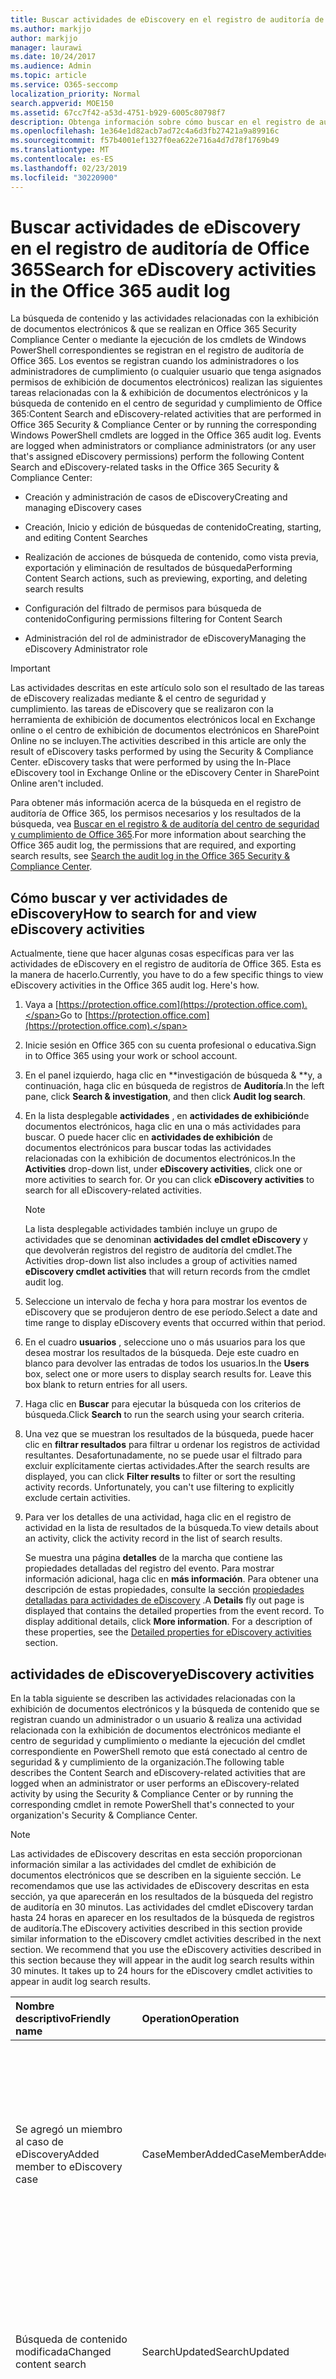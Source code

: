 ```yaml
---
title: Buscar actividades de eDiscovery en el registro de auditoría de Office 365
ms.author: markjjo
author: markjjo
manager: laurawi
ms.date: 10/24/2017
ms.audience: Admin
ms.topic: article
ms.service: O365-seccomp
localization_priority: Normal
search.appverid: MOE150
ms.assetid: 67cc7f42-a53d-4751-b929-6005c80798f7
description: Obtenga información sobre cómo buscar en el registro de auditoría de Office 365 eventos que se registran cuando los administradores de cumplimiento realizan tareas de caso de &amp; exhibición de documentos electrónicos y búsqueda de contenido en el centro de seguridad y cumplimiento.
ms.openlocfilehash: 1e364e1d82acb7ad72c4a6d3fb27421a9a89916c
ms.sourcegitcommit: f57b4001ef1327f0ea622e716a4d7d78f1769b49
ms.translationtype: MT
ms.contentlocale: es-ES
ms.lasthandoff: 02/23/2019
ms.locfileid: "30220900"
---
```

# <a name="search-for-ediscovery-activities-in-the-office-365-audit-log"></a><span data-ttu-id="afa33-103">Buscar actividades de eDiscovery en el registro de auditoría de Office 365</span><span class="sxs-lookup"><span data-stu-id="afa33-103">Search for eDiscovery activities in the Office 365 audit log</span></span>

<span data-ttu-id="afa33-p101">La búsqueda de contenido y las actividades relacionadas con la exhibición de documentos electrónicos &amp; que se realizan en Office 365 Security Compliance Center o mediante la ejecución de los cmdlets de Windows PowerShell correspondientes se registran en el registro de auditoría de Office 365. Los eventos se registran cuando los administradores o los administradores de cumplimiento (o cualquier usuario que tenga asignados permisos de exhibición de documentos electrónicos) realizan las siguientes tareas relacionadas con la &amp; exhibición de documentos electrónicos y la búsqueda de contenido en el centro de seguridad y cumplimiento de Office 365:</span><span class="sxs-lookup"><span data-stu-id="afa33-p101">Content Search and eDiscovery-related activities that are performed in Office 365 Security &amp; Compliance Center or by running the corresponding Windows PowerShell cmdlets are logged in the Office 365 audit log. Events are logged when administrators or compliance administrators (or any user that's assigned eDiscovery permissions) perform the following Content Search and eDiscovery-related tasks in the Office 365 Security &amp; Compliance Center:</span></span>
  
- <span data-ttu-id="afa33-106">Creación y administración de casos de eDiscovery</span><span class="sxs-lookup"><span data-stu-id="afa33-106">Creating and managing eDiscovery cases</span></span>
    
- <span data-ttu-id="afa33-107">Creación, Inicio y edición de búsquedas de contenido</span><span class="sxs-lookup"><span data-stu-id="afa33-107">Creating, starting, and editing Content Searches</span></span>
    
- <span data-ttu-id="afa33-108">Realización de acciones de búsqueda de contenido, como vista previa, exportación y eliminación de resultados de búsqueda</span><span class="sxs-lookup"><span data-stu-id="afa33-108">Performing Content Search actions, such as previewing, exporting, and deleting search results</span></span>
    
- <span data-ttu-id="afa33-109">Configuración del filtrado de permisos para búsqueda de contenido</span><span class="sxs-lookup"><span data-stu-id="afa33-109">Configuring permissions filtering for Content Search</span></span>
    
- <span data-ttu-id="afa33-110">Administración del rol de administrador de eDiscovery</span><span class="sxs-lookup"><span data-stu-id="afa33-110">Managing the eDiscovery Administrator role</span></span>
    
> [!IMPORTANT]
> <span data-ttu-id="afa33-p102">Las actividades descritas en este artículo solo son el resultado de las tareas de eDiscovery realizadas mediante &amp; el centro de seguridad y cumplimiento. las tareas de eDiscovery que se realizaron con la herramienta de exhibición de documentos electrónicos local en Exchange online o el centro de exhibición de documentos electrónicos en SharePoint Online no se incluyen.</span><span class="sxs-lookup"><span data-stu-id="afa33-p102">The activities described in this article are only the result of eDiscovery tasks performed by using the Security &amp; Compliance Center. eDiscovery tasks that were performed by using the In-Place eDiscovery tool in Exchange Online or the eDiscovery Center in SharePoint Online aren't included.</span></span> 
  
<span data-ttu-id="afa33-113">Para obtener más información acerca de la búsqueda en el registro de auditoría de Office 365, los permisos necesarios y los resultados de la búsqueda, vea [Buscar en el registro &amp; de auditoría del centro de seguridad y cumplimiento de Office 365](search-the-audit-log-in-security-and-compliance.md).</span><span class="sxs-lookup"><span data-stu-id="afa33-113">For more information about searching the Office 365 audit log, the permissions that are required, and exporting search results, see [Search the audit log in the Office 365 Security &amp; Compliance Center](search-the-audit-log-in-security-and-compliance.md).</span></span>
  
## <a name="how-to-search-for-and-view-ediscovery-activities"></a><span data-ttu-id="afa33-114">Cómo buscar y ver actividades de eDiscovery</span><span class="sxs-lookup"><span data-stu-id="afa33-114">How to search for and view eDiscovery activities</span></span>

<span data-ttu-id="afa33-p103">Actualmente, tiene que hacer algunas cosas específicas para ver las actividades de eDiscovery en el registro de auditoría de Office 365. Esta es la manera de hacerlo.</span><span class="sxs-lookup"><span data-stu-id="afa33-p103">Currently, you have to do a few specific things to view eDiscovery activities in the Office 365 audit log. Here's how.</span></span>
  
1. <span data-ttu-id="afa33-117">Vaya a [https://protection.office.com](https://protection.office.com).</span><span class="sxs-lookup"><span data-stu-id="afa33-117">Go to [https://protection.office.com](https://protection.office.com).</span></span>
    
2. <span data-ttu-id="afa33-118">Inicie sesión en Office 365 con su cuenta profesional o educativa.</span><span class="sxs-lookup"><span data-stu-id="afa33-118">Sign in to Office 365 using your work or school account.</span></span>
    
3. <span data-ttu-id="afa33-119">En el panel izquierdo, haga clic en \*\*investigación de búsqueda &amp; \*\*y, a continuación, haga clic en búsqueda de registros de **Auditoría**.</span><span class="sxs-lookup"><span data-stu-id="afa33-119">In the left pane, click **Search &amp; investigation**, and then click **Audit log search**.</span></span>
    
4. <span data-ttu-id="afa33-p104">En la lista desplegable **actividades** , en **actividades de exhibición**de documentos electrónicos, haga clic en una o más actividades para buscar. O puede hacer clic en **actividades de exhibición** de documentos electrónicos para buscar todas las actividades relacionadas con la exhibición de documentos electrónicos.</span><span class="sxs-lookup"><span data-stu-id="afa33-p104">In the **Activities** drop-down list, under **eDiscovery activities**, click one or more activities to search for. Or you can click **eDiscovery activities** to search for all eDiscovery-related activities.</span></span> 
    
    > [!NOTE]
    > <span data-ttu-id="afa33-122">La lista desplegable actividades también incluye un grupo de actividades que se denominan **actividades del cmdlet eDiscovery** y que devolverán registros del registro de auditoría del cmdlet.</span><span class="sxs-lookup"><span data-stu-id="afa33-122">The Activities drop-down list also includes a group of activities named **eDiscovery cmdlet activities** that will return records from the cmdlet audit log.</span></span> 
  
5.  <span data-ttu-id="afa33-123">Seleccione un intervalo de fecha y hora para mostrar los eventos de eDiscovery que se produjeron dentro de ese período.</span><span class="sxs-lookup"><span data-stu-id="afa33-123">Select a date and time range to display eDiscovery events that occurred within that period.</span></span> 
    
6. <span data-ttu-id="afa33-p105">En el cuadro **usuarios** , seleccione uno o más usuarios para los que desea mostrar los resultados de la búsqueda. Deje este cuadro en blanco para devolver las entradas de todos los usuarios.</span><span class="sxs-lookup"><span data-stu-id="afa33-p105">In the **Users** box, select one or more users to display search results for. Leave this box blank to return entries for all users.</span></span> 
    
7. <span data-ttu-id="afa33-126">Haga clic en **Buscar** para ejecutar la búsqueda con los criterios de búsqueda.</span><span class="sxs-lookup"><span data-stu-id="afa33-126">Click **Search** to run the search using your search criteria.</span></span> 
    
8. <span data-ttu-id="afa33-p106">Una vez que se muestran los resultados de la búsqueda, puede hacer clic en **filtrar resultados** para filtrar u ordenar los registros de actividad resultantes. Desafortunadamente, no se puede usar el filtrado para excluir explícitamente ciertas actividades.</span><span class="sxs-lookup"><span data-stu-id="afa33-p106">After the search results are displayed, you can click **Filter results** to filter or sort the resulting activity records. Unfortunately, you can't use filtering to explicitly exclude certain activities.</span></span> 
    
9. <span data-ttu-id="afa33-129">Para ver los detalles de una actividad, haga clic en el registro de actividad en la lista de resultados de la búsqueda.</span><span class="sxs-lookup"><span data-stu-id="afa33-129">To view details about an activity, click the activity record in the list of search results.</span></span> 
    
    <span data-ttu-id="afa33-p107">Se muestra una página **detalles** de la marcha que contiene las propiedades detalladas del registro del evento. Para mostrar información adicional, haga clic en **más información**. Para obtener una descripción de estas propiedades, consulte la sección [propiedades detalladas para actividades de eDiscovery](#detailed-properties-for-ediscovery-activities) .</span><span class="sxs-lookup"><span data-stu-id="afa33-p107">A **Details** fly out page is displayed that contains the detailed properties from the event record. To display additional details, click **More information**. For a description of these properties, see the [Detailed properties for eDiscovery activities](#detailed-properties-for-ediscovery-activities) section.</span></span> 

  
## <a name="ediscovery-activities"></a><span data-ttu-id="afa33-133">actividades de eDiscovery</span><span class="sxs-lookup"><span data-stu-id="afa33-133">eDiscovery activities</span></span>

<span data-ttu-id="afa33-134">En la tabla siguiente se describen las actividades relacionadas con la exhibición de documentos electrónicos y la búsqueda de contenido que se registran cuando un administrador o un usuario &amp; realiza una actividad relacionada con la exhibición de documentos electrónicos mediante el centro de seguridad y cumplimiento o mediante la ejecución del cmdlet correspondiente en PowerShell remoto que está conectado al centro de seguridad &amp; y cumplimiento de la organización.</span><span class="sxs-lookup"><span data-stu-id="afa33-134">The following table describes the Content Search and eDiscovery-related activities that are logged when an administrator or user performs an eDiscovery-related activity by using the Security &amp; Compliance Center or by running the corresponding cmdlet in remote PowerShell that's connected to your organization's Security &amp; Compliance Center.</span></span> 
  
> [!NOTE]
> <span data-ttu-id="afa33-p108">Las actividades de eDiscovery descritas en esta sección proporcionan información similar a las actividades del cmdlet de exhibición de documentos electrónicos que se describen en la siguiente sección. Le recomendamos que use las actividades de eDiscovery descritas en esta sección, ya que aparecerán en los resultados de la búsqueda del registro de auditoría en 30 minutos. Las actividades del cmdlet eDiscovery tardan hasta 24 horas en aparecer en los resultados de la búsqueda de registros de auditoría.</span><span class="sxs-lookup"><span data-stu-id="afa33-p108">The eDiscovery activities described in this section provide similar information to the eDiscovery cmdlet activities described in the next section. We recommend that you use the eDiscovery activities described in this section because they will appear in the audit log search results within 30 minutes. It takes up to 24 hours for the eDiscovery cmdlet activities to appear in audit log search results.</span></span> 
  
|<span data-ttu-id="afa33-138">**Nombre descriptivo**</span><span class="sxs-lookup"><span data-stu-id="afa33-138">**Friendly name**</span></span>|<span data-ttu-id="afa33-139">**Operation**</span><span class="sxs-lookup"><span data-stu-id="afa33-139">**Operation**</span></span>|<span data-ttu-id="afa33-140">**Cmdlet correspondiente**</span><span class="sxs-lookup"><span data-stu-id="afa33-140">**Corresponding cmdlet**</span></span>|<span data-ttu-id="afa33-141">**Descripción**</span><span class="sxs-lookup"><span data-stu-id="afa33-141">**Description**</span></span>|
|:-----|:-----|:-----|:-----|
|<span data-ttu-id="afa33-142">Se agregó un miembro al caso de eDiscovery</span><span class="sxs-lookup"><span data-stu-id="afa33-142">Added member to eDiscovery case</span></span>  <br/> |<span data-ttu-id="afa33-143">CaseMemberAdded</span><span class="sxs-lookup"><span data-stu-id="afa33-143">CaseMemberAdded</span></span>  <br/> |<span data-ttu-id="afa33-144">Add-ComplianceCaseMember</span><span class="sxs-lookup"><span data-stu-id="afa33-144">Add-ComplianceCaseMember</span></span>  <br/> |<span data-ttu-id="afa33-p109">Se ha agregado un usuario como miembro de un caso de exhibición de documentos electrónicos. Como miembro de un caso, un usuario puede realizar varias tareas relacionadas con casos en función de si se les han asignado los permisos necesarios.</span><span class="sxs-lookup"><span data-stu-id="afa33-p109">A user was added as a member of an eDiscovery case. As a member of a case, a user can perform various case-related tasks depending on whether they have been assigned the necessary permissions.</span></span>  <br/> |
|<span data-ttu-id="afa33-147">Búsqueda de contenido modificada</span><span class="sxs-lookup"><span data-stu-id="afa33-147">Changed content search</span></span>  <br/> |<span data-ttu-id="afa33-148">SearchUpdated</span><span class="sxs-lookup"><span data-stu-id="afa33-148">SearchUpdated</span></span>  <br/> |<span data-ttu-id="afa33-149">Set-ComplianceSearch</span><span class="sxs-lookup"><span data-stu-id="afa33-149">Set-ComplianceSearch</span></span>  <br/> |<span data-ttu-id="afa33-p110">Se ha cambiado una búsqueda de contenido existente. Los cambios pueden incluir la adición o eliminación de ubicaciones de contenido o la edición de la consulta de búsqueda.</span><span class="sxs-lookup"><span data-stu-id="afa33-p110">An existing content search was changed. Changes can include adding or removing content locations or editing the search query.</span></span>  <br/> |
|<span data-ttu-id="afa33-152">Pertenencia del administrador de eDiscovery modificada</span><span class="sxs-lookup"><span data-stu-id="afa33-152">Changed eDiscovery administrator membership</span></span>  <br/> |<span data-ttu-id="afa33-153">CaseAdminUpdated</span><span class="sxs-lookup"><span data-stu-id="afa33-153">CaseAdminUpdated</span></span>  <br/> |<span data-ttu-id="afa33-154">Update-eDiscoveryCaseAdmin</span><span class="sxs-lookup"><span data-stu-id="afa33-154">Update-eDiscoveryCaseAdmin</span></span>  <br/> |<span data-ttu-id="afa33-p111">Se cambió la lista de administradores de exhibición de documentos electrónicos de la organización. Esta actividad se registra cuando la lista de administradores de eDiscovery se reemplaza por un grupo de nuevos usuarios. Si se agrega o se quita un solo usuario, se registra la operación CaseAdminAdded.</span><span class="sxs-lookup"><span data-stu-id="afa33-p111">The list of eDiscovery Administrators in your organization was changed. This activity is logged when the list of eDiscovery Administrators is replaced with a group of new users. If a single user is added or removed, the CaseAdminAdded operation is logged.</span></span>  <br/> |
|<span data-ttu-id="afa33-158">Caso de exhibición de documentos electrónicos cambiado</span><span class="sxs-lookup"><span data-stu-id="afa33-158">Changed eDiscovery case</span></span>  <br/> |<span data-ttu-id="afa33-159">CaseUpdated</span><span class="sxs-lookup"><span data-stu-id="afa33-159">CaseUpdated</span></span>  <br/> |<span data-ttu-id="afa33-160">Set-ComplianceCase</span><span class="sxs-lookup"><span data-stu-id="afa33-160">Set-ComplianceCase</span></span>  <br/> |<span data-ttu-id="afa33-p112">Se cambió un caso de exhibición de documentos electrónicos. Los cambios incluyen cerrar un caso abierto o volver a abrir un caso cerrado.</span><span class="sxs-lookup"><span data-stu-id="afa33-p112">An eDiscovery case was changed. Changes include closing an open case or re-opening a closed case.</span></span>  <br/> |
|<span data-ttu-id="afa33-163">Pertenencia al caso de eDiscovery cambiado</span><span class="sxs-lookup"><span data-stu-id="afa33-163">Changed eDiscovery case membership</span></span>  <br/> |<span data-ttu-id="afa33-164">CaseMemberUpdated</span><span class="sxs-lookup"><span data-stu-id="afa33-164">CaseMemberUpdated</span></span>  <br/> |<span data-ttu-id="afa33-165">Update-ComplianceCaseMember</span><span class="sxs-lookup"><span data-stu-id="afa33-165">Update-ComplianceCaseMember</span></span>  <br/> |<span data-ttu-id="afa33-p113">Se cambió la lista de miembros de un caso de exhibición de documentos electrónicos. Esta actividad se registra cuando todos los miembros se reemplazan por un grupo de nuevos usuarios. Si se agrega o se quita un solo miembro, se registra la operación CaseMemberAdded o CaseMemberRemoved.</span><span class="sxs-lookup"><span data-stu-id="afa33-p113">The membership list of an eDiscovery case was changed. This activity is logged when all members are replaced with a group of new users. If a single member is added or removed, CaseMemberAdded or CaseMemberRemoved operation is logged.</span></span>  <br/> |
|<span data-ttu-id="afa33-169">Filtro de permisos de búsqueda cambiados</span><span class="sxs-lookup"><span data-stu-id="afa33-169">Changed search permissions filter</span></span>  <br/> |<span data-ttu-id="afa33-170">SearchPermissionUpdated</span><span class="sxs-lookup"><span data-stu-id="afa33-170">SearchPermissionUpdated</span></span>  <br/> |<span data-ttu-id="afa33-171">Set-ComplianceSecurityFilter</span><span class="sxs-lookup"><span data-stu-id="afa33-171">Set-ComplianceSecurityFilter</span></span>  <br/> |<span data-ttu-id="afa33-172">Se ha cambiado un filtro de permisos de búsqueda.</span><span class="sxs-lookup"><span data-stu-id="afa33-172">A search permissions filter was changed.</span></span>  <br/> |
|<span data-ttu-id="afa33-173">Consulta de búsqueda modificada para suspensión de casos de exhibición de documentos electrónicos</span><span class="sxs-lookup"><span data-stu-id="afa33-173">Changed search query for eDiscovery case hold</span></span>  <br/> |<span data-ttu-id="afa33-174">HoldUpdated</span><span class="sxs-lookup"><span data-stu-id="afa33-174">HoldUpdated</span></span>  <br/> |<span data-ttu-id="afa33-175">Set-CaseHoldRule</span><span class="sxs-lookup"><span data-stu-id="afa33-175">Set-CaseHoldRule</span></span>  <br/> |<span data-ttu-id="afa33-p114">Se cambió una retención basada en consulta asociada a un caso de exhibición de documentos electrónicos. Los posibles cambios incluyen editar la consulta o el intervalo de fechas de una suspensión basada en consulta.</span><span class="sxs-lookup"><span data-stu-id="afa33-p114">A query-based hold associated with an eDiscovery case was changed. Possible changes include editing the query or date range for a query-based hold.</span></span>  <br/> |
|<span data-ttu-id="afa33-178">Elemento de vista previa de búsqueda de contenido descargado</span><span class="sxs-lookup"><span data-stu-id="afa33-178">Content search preview item downloaded</span></span>  <br/> |<span data-ttu-id="afa33-179">PreviewItemDownloaded</span><span class="sxs-lookup"><span data-stu-id="afa33-179">PreviewItemDownloaded</span></span>  <br/> |<span data-ttu-id="afa33-180">N/D</span><span class="sxs-lookup"><span data-stu-id="afa33-180">N/A</span></span>  <br/> |<span data-ttu-id="afa33-181">Un usuario descargó un elemento en su equipo local (haciendo clic en el vínculo **Descargar elemento original** ) al obtener la vista previa de los resultados de búsqueda.</span><span class="sxs-lookup"><span data-stu-id="afa33-181">A user downloaded an item to their local computer (by clicking the **Download original item** link) when previewing search results.</span></span>  <br/> |
|<span data-ttu-id="afa33-182">Elemento de vista previa de búsqueda de contenido</span><span class="sxs-lookup"><span data-stu-id="afa33-182">Content search preview item listed</span></span>  <br/> |<span data-ttu-id="afa33-183">PreviewItemListed</span><span class="sxs-lookup"><span data-stu-id="afa33-183">PreviewItemListed</span></span>  <br/> |<span data-ttu-id="afa33-184">N/D</span><span class="sxs-lookup"><span data-stu-id="afa33-184">N/A</span></span>  <br/> |<span data-ttu-id="afa33-185">Un usuario hizo clic en **vista previa de resultados de búsqueda** para mostrar la página de resultados de la búsqueda en vista previa, que enumera hasta 1000 elementos a partir de los resultados de una búsqueda de contenido.</span><span class="sxs-lookup"><span data-stu-id="afa33-185">A user clicked **Preview search results** to display the preview search results page, which lists up to 1000 items from the results of a Content Search.</span></span>  <br/> |
|<span data-ttu-id="afa33-186">Elemento vista previa de búsqueda de contenido visto</span><span class="sxs-lookup"><span data-stu-id="afa33-186">Content search preview item viewed</span></span>  <br/> |<span data-ttu-id="afa33-187">PreviewItemRendered</span><span class="sxs-lookup"><span data-stu-id="afa33-187">PreviewItemRendered</span></span>  <br/> |<span data-ttu-id="afa33-188">N/D</span><span class="sxs-lookup"><span data-stu-id="afa33-188">N/A</span></span>  <br/> |<span data-ttu-id="afa33-189">Un administrador de exhibición de documentos electrónicos ha visto un elemento haciendo clic en él para obtener una vista previa de los resultados de búsqueda.</span><span class="sxs-lookup"><span data-stu-id="afa33-189">An eDiscovery manager viewed an item by clicking it when previewing search results.</span></span>  <br/> |
|<span data-ttu-id="afa33-190">Búsqueda de contenido creada</span><span class="sxs-lookup"><span data-stu-id="afa33-190">Created content search</span></span>  <br/> |<span data-ttu-id="afa33-191">SearchCreated</span><span class="sxs-lookup"><span data-stu-id="afa33-191">SearchCreated</span></span>  <br/> |<span data-ttu-id="afa33-192">New-ComplianceSearch</span><span class="sxs-lookup"><span data-stu-id="afa33-192">New-ComplianceSearch</span></span>  <br/> |<span data-ttu-id="afa33-193">Se ha creado una nueva búsqueda de contenido.</span><span class="sxs-lookup"><span data-stu-id="afa33-193">A new content search was created.</span></span>  <br/> |
|<span data-ttu-id="afa33-194">Administrador de exhibición de documentos electrónicos creado</span><span class="sxs-lookup"><span data-stu-id="afa33-194">Created eDiscovery administrator</span></span>  <br/> |<span data-ttu-id="afa33-195">CaseAdminAdded</span><span class="sxs-lookup"><span data-stu-id="afa33-195">CaseAdminAdded</span></span>  <br/> |<span data-ttu-id="afa33-196">Add-eDiscoveryCaseAdmin</span><span class="sxs-lookup"><span data-stu-id="afa33-196">Add-eDiscoveryCaseAdmin</span></span>  <br/> |<span data-ttu-id="afa33-197">Se ha agregado un usuario como administrador de exhibición de documentos electrónicos en la organización.</span><span class="sxs-lookup"><span data-stu-id="afa33-197">A user was added as an eDiscovery Administrator in the organization.</span></span>  <br/> |
|<span data-ttu-id="afa33-198">Caso de exhibición de documentos electrónicos creado</span><span class="sxs-lookup"><span data-stu-id="afa33-198">Created eDiscovery case</span></span>  <br/> |<span data-ttu-id="afa33-199">CaseAdded</span><span class="sxs-lookup"><span data-stu-id="afa33-199">CaseAdded</span></span>  <br/> |<span data-ttu-id="afa33-200">New-ComplianceCase</span><span class="sxs-lookup"><span data-stu-id="afa33-200">New-ComplianceCase</span></span>  <br/> |<span data-ttu-id="afa33-p115">Se ha creado un caso de exhibición de documentos electrónicos. Cuando se crea un caso, solo tiene que asignarle un nombre. Otras tareas relacionadas con el caso, como la adición de miembros, la creación de suspensiones y la creación de búsquedas de contenido asociadas con el caso del resultado se registran eventos adicionales.</span><span class="sxs-lookup"><span data-stu-id="afa33-p115">An eDiscovery case was created. When a case is created, you only have to give it a name. Other case-related tasks such as adding members, creating holds, and creating content searches associated with the case result in additional events being logged.</span></span>  <br/> |
|<span data-ttu-id="afa33-204">Filtro de permisos de búsqueda creados</span><span class="sxs-lookup"><span data-stu-id="afa33-204">Created search permissions filter</span></span>  <br/> |<span data-ttu-id="afa33-205">SearchPermissionCreated</span><span class="sxs-lookup"><span data-stu-id="afa33-205">SearchPermissionCreated</span></span>  <br/> |<span data-ttu-id="afa33-206">New-ComplianceSecurityFilter</span><span class="sxs-lookup"><span data-stu-id="afa33-206">New-ComplianceSecurityFilter</span></span>  <br/> |<span data-ttu-id="afa33-207">Se ha creado un filtro de permisos de búsqueda.</span><span class="sxs-lookup"><span data-stu-id="afa33-207">A search permissions filter was created.</span></span>  <br/> |
|<span data-ttu-id="afa33-208">Consulta de búsqueda creada para la suspensión de casos de eDiscovery</span><span class="sxs-lookup"><span data-stu-id="afa33-208">Created search query for eDiscovery case hold</span></span>  <br/> |<span data-ttu-id="afa33-209">HoldCreated</span><span class="sxs-lookup"><span data-stu-id="afa33-209">HoldCreated</span></span>  <br/> |<span data-ttu-id="afa33-210">New-CaseHoldRule</span><span class="sxs-lookup"><span data-stu-id="afa33-210">New-CaseHoldRule</span></span>  <br/> |<span data-ttu-id="afa33-211">Se ha creado una retención basada en consultas asociada a un caso de exhibición de documentos electrónicos.</span><span class="sxs-lookup"><span data-stu-id="afa33-211">A query-based hold associated with an eDiscovery case was created.</span></span>  <br/> |
|<span data-ttu-id="afa33-212">Búsqueda de contenido eliminada</span><span class="sxs-lookup"><span data-stu-id="afa33-212">Deleted content search</span></span>  <br/> |<span data-ttu-id="afa33-213">SearchRemoved</span><span class="sxs-lookup"><span data-stu-id="afa33-213">SearchRemoved</span></span>  <br/> |<span data-ttu-id="afa33-214">Remove-ComplianceSearch</span><span class="sxs-lookup"><span data-stu-id="afa33-214">Remove-ComplianceSearch</span></span>  <br/> |<span data-ttu-id="afa33-215">Se eliminó una búsqueda de contenido existente.</span><span class="sxs-lookup"><span data-stu-id="afa33-215">An existing content search was deleted.</span></span>  <br/> |
|<span data-ttu-id="afa33-216">Administrador de eDiscovery eliminado</span><span class="sxs-lookup"><span data-stu-id="afa33-216">Deleted eDiscovery administrator</span></span>  <br/> |<span data-ttu-id="afa33-217">CaseAdminRemoved</span><span class="sxs-lookup"><span data-stu-id="afa33-217">CaseAdminRemoved</span></span>  <br/> |<span data-ttu-id="afa33-218">Remove-eDiscoveryCaseAdmin</span><span class="sxs-lookup"><span data-stu-id="afa33-218">Remove-eDiscoveryCaseAdmin</span></span>  <br/> |<span data-ttu-id="afa33-219">Se eliminó un administrador de exhibición de documentos electrónicos de su organización.</span><span class="sxs-lookup"><span data-stu-id="afa33-219">An eDiscovery Administrator was deleted from your organization.</span></span>  <br/> |
|<span data-ttu-id="afa33-220">Caso de exhibición de documentos electrónicos eliminado</span><span class="sxs-lookup"><span data-stu-id="afa33-220">Deleted eDiscovery case</span></span>  <br/> |<span data-ttu-id="afa33-221">CaseRemoved</span><span class="sxs-lookup"><span data-stu-id="afa33-221">CaseRemoved</span></span>  <br/> |<span data-ttu-id="afa33-222">Remove-ComplianceCase</span><span class="sxs-lookup"><span data-stu-id="afa33-222">Remove-ComplianceCase</span></span>  <br/> |<span data-ttu-id="afa33-p116">Se eliminó un caso de exhibición de documentos electrónicos. Tenga en cuenta que cualquier retención asociada con el caso debe quitarse antes de que se pueda eliminar el caso.</span><span class="sxs-lookup"><span data-stu-id="afa33-p116">An eDiscovery case was deleted. Note that any hold associated with the case has to be removed before the case can be deleted.</span></span>  <br/> |
|<span data-ttu-id="afa33-225">Filtro de permisos de búsqueda eliminados</span><span class="sxs-lookup"><span data-stu-id="afa33-225">Deleted search permissions filter</span></span>  <br/> |<span data-ttu-id="afa33-226">SearchPermissionRemoved</span><span class="sxs-lookup"><span data-stu-id="afa33-226">SearchPermissionRemoved</span></span>  <br/> |<span data-ttu-id="afa33-227">Remove-ComplianceSecurityFilter</span><span class="sxs-lookup"><span data-stu-id="afa33-227">Remove-ComplianceSecurityFilter</span></span>  <br/> |<span data-ttu-id="afa33-228">Se eliminó un filtro de permisos de búsqueda.</span><span class="sxs-lookup"><span data-stu-id="afa33-228">A search permissions filter was deleted.</span></span>  <br/> |
|<span data-ttu-id="afa33-229">Consulta de búsqueda eliminada para la suspensión de casos de eDiscovery</span><span class="sxs-lookup"><span data-stu-id="afa33-229">Deleted search query for eDiscovery case hold</span></span>  <br/> |<span data-ttu-id="afa33-230">HoldRemoved</span><span class="sxs-lookup"><span data-stu-id="afa33-230">HoldRemoved</span></span>  <br/> |<span data-ttu-id="afa33-231">Remove-CaseHoldRule</span><span class="sxs-lookup"><span data-stu-id="afa33-231">Remove-CaseHoldRule</span></span>  <br/> |<span data-ttu-id="afa33-p117">Se ha eliminado una retención basada en consulta asociada a un caso de exhibición de documentos electrónicos. La eliminación de la consulta de la retención suele ser el resultado de eliminar una suspensión. Cuando se elimina una consulta de suspensión o de retención, se sueltan las ubicaciones de contenido en suspensión.</span><span class="sxs-lookup"><span data-stu-id="afa33-p117">A query-based hold associated with an eDiscovery case was deleted. Removing the query from the hold is often the result of deleting a hold. When a hold or a hold query are deleted, the content locations that were on hold are released.</span></span>  <br/> |
|<span data-ttu-id="afa33-235">Exportación de la búsqueda de contenido desCargada</span><span class="sxs-lookup"><span data-stu-id="afa33-235">Downloaded export of content search</span></span>  <br/> |<span data-ttu-id="afa33-236">SearchExportDownloaded</span><span class="sxs-lookup"><span data-stu-id="afa33-236">SearchExportDownloaded</span></span>  <br/> |<span data-ttu-id="afa33-237">N/D</span><span class="sxs-lookup"><span data-stu-id="afa33-237">N/A</span></span>  <br/> |<span data-ttu-id="afa33-p118">Un usuario ha descargado los resultados de una búsqueda de contenido en su equipo local. Tenga en cuenta que es necesario iniciar una **exportación iniciada de la actividad de búsqueda de contenido** para poder descargar los resultados de la búsqueda.</span><span class="sxs-lookup"><span data-stu-id="afa33-p118">A user downloaded the results of a content search to their local computer. Note that a **Started export of content search** activity has to be initiated before search results can be downloaded.  </span></span><br/> |
|<span data-ttu-id="afa33-240">Vista previa de los resultados de la búsqueda de contenido</span><span class="sxs-lookup"><span data-stu-id="afa33-240">Previewed results of content search</span></span>  <br/> |<span data-ttu-id="afa33-241">SearchPreviewed</span><span class="sxs-lookup"><span data-stu-id="afa33-241">SearchPreviewed</span></span>  <br/> |<span data-ttu-id="afa33-242">N/D</span><span class="sxs-lookup"><span data-stu-id="afa33-242">N/A</span></span>  <br/> |<span data-ttu-id="afa33-243">Un usuario ha dado la vista previa de los resultados de una búsqueda de contenido.</span><span class="sxs-lookup"><span data-stu-id="afa33-243">A user previewed the results of a content search.</span></span>  <br/> |
|<span data-ttu-id="afa33-244">Resultados dePurados de la búsqueda de contenido</span><span class="sxs-lookup"><span data-stu-id="afa33-244">Purged results of content search</span></span>  <br/> |<span data-ttu-id="afa33-245">SearchResultsPurged</span><span class="sxs-lookup"><span data-stu-id="afa33-245">SearchResultsPurged</span></span>  <br/> |<span data-ttu-id="afa33-246">New-ComplianceSearchAction</span><span class="sxs-lookup"><span data-stu-id="afa33-246">New-ComplianceSearchAction</span></span>  <br/> |<span data-ttu-id="afa33-247">Un usuario purgó los resultados de una búsqueda de contenido mediante la ejecución del comando **New-ComplianceSearchAction-Purge** .</span><span class="sxs-lookup"><span data-stu-id="afa33-247">A user purged the results of a Content Search by running the **New-ComplianceSearchAction -Purge** command.</span></span>  <br/> |
|<span data-ttu-id="afa33-248">Análisis quitado de la búsqueda de contenido</span><span class="sxs-lookup"><span data-stu-id="afa33-248">Removed analysis of content search</span></span>  <br/> |<span data-ttu-id="afa33-249">RemovedSearchResultsSentToZoom</span><span class="sxs-lookup"><span data-stu-id="afa33-249">RemovedSearchResultsSentToZoom</span></span>  <br/> |<span data-ttu-id="afa33-250">Remove-ComplianceSearchAction</span><span class="sxs-lookup"><span data-stu-id="afa33-250">Remove-ComplianceSearchAction</span></span>  <br/> |<span data-ttu-id="afa33-p119">Se eliminó una acción de preparación de búsqueda de contenido (para preparar los resultados de búsqueda para Office 365 Advanced eDiscovery). Si la acción de preparación fue de menos de dos semanas de antigüedad, los resultados de la búsqueda que se prepararon para eDiscovery avanzado se eliminaron del área de almacenamiento de Microsoft Azure. Si la acción de preparación era anterior a dos semanas, este evento indica que solo se eliminó la acción de preparación correspondiente.</span><span class="sxs-lookup"><span data-stu-id="afa33-p119">A content search prepare action (to prepare search results for Office 365 Advanced eDiscovery) was deleted. If the preparation action was less than two weeks old, the search results that were prepared for Advanced eDiscovery were deleted from the Microsoft Azure storage area. If the preparation action was older than 2 weeks, then this event indicates that only the corresponding preparation action was deleted.</span></span>  <br/> |
|<span data-ttu-id="afa33-254">Se ha quitado la búsqueda de exportación de contenido</span><span class="sxs-lookup"><span data-stu-id="afa33-254">Removed export of content search</span></span>  <br/> |<span data-ttu-id="afa33-255">RemovedSearchExported</span><span class="sxs-lookup"><span data-stu-id="afa33-255">RemovedSearchExported</span></span>  <br/> |<span data-ttu-id="afa33-256">Remove-ComplianceSearchAction</span><span class="sxs-lookup"><span data-stu-id="afa33-256">Remove-ComplianceSearchAction</span></span>  <br/> |<span data-ttu-id="afa33-p120">Se eliminó una acción de exportación de búsqueda de contenido. Si la acción de exportación era anterior a dos semanas, los resultados de la búsqueda que se cargaron en el área de almacenamiento de Microsoft Azure se eliminaron. Si la acción de exportación era anterior a dos semanas, este evento indica que solo se eliminó la acción de exportación correspondiente.</span><span class="sxs-lookup"><span data-stu-id="afa33-p120">A content search export action was deleted. If the export action was less than two weeks old, the search results that were uploaded to the Microsoft Azure storage area were deleted. If the export action was older than 2 weeks, then this event indicates that only the corresponding export action was deleted.</span></span>  <br/> |
|<span data-ttu-id="afa33-260">Miembro quitado del caso de eDiscovery</span><span class="sxs-lookup"><span data-stu-id="afa33-260">Removed member from eDiscovery case</span></span>  <br/> |<span data-ttu-id="afa33-261">CaseMemberRemoved</span><span class="sxs-lookup"><span data-stu-id="afa33-261">CaseMemberRemoved</span></span>  <br/> |<span data-ttu-id="afa33-262">Remove-ComplianceCaseMember</span><span class="sxs-lookup"><span data-stu-id="afa33-262">Remove-ComplianceCaseMember</span></span>  <br/> |<span data-ttu-id="afa33-263">Un usuario se quitó como miembro de un caso de exhibición de documentos electrónicos.</span><span class="sxs-lookup"><span data-stu-id="afa33-263">A user was removed as a member of an eDiscovery case.</span></span>  <br/> |
|<span data-ttu-id="afa33-264">Se quitaron los resultados de vista previa de búsqueda de contenido</span><span class="sxs-lookup"><span data-stu-id="afa33-264">Removed preview results of content search</span></span>  <br/> |<span data-ttu-id="afa33-265">RemovedSearchPreviewed</span><span class="sxs-lookup"><span data-stu-id="afa33-265">RemovedSearchPreviewed</span></span>  <br/> |<span data-ttu-id="afa33-266">Remove-ComplianceSearchAction</span><span class="sxs-lookup"><span data-stu-id="afa33-266">Remove-ComplianceSearchAction</span></span>  <br/> |<span data-ttu-id="afa33-267">Se eliminó una acción de vista previa de búsqueda de contenido.</span><span class="sxs-lookup"><span data-stu-id="afa33-267">A content search preview action was deleted.</span></span>  <br/> |
|<span data-ttu-id="afa33-268">Se quita la acción de purga realizada en la búsqueda de contenido</span><span class="sxs-lookup"><span data-stu-id="afa33-268">Removed purge action performed on content search</span></span>  <br/> |<span data-ttu-id="afa33-269">RemovedSearchResultsPurged</span><span class="sxs-lookup"><span data-stu-id="afa33-269">RemovedSearchResultsPurged</span></span>  <br/> |<span data-ttu-id="afa33-270">Remove-ComplianceSearchAction</span><span class="sxs-lookup"><span data-stu-id="afa33-270">Remove-ComplianceSearchAction</span></span>  <br/> |<span data-ttu-id="afa33-271">Se eliminó una acción de purga de búsqueda de contenido.</span><span class="sxs-lookup"><span data-stu-id="afa33-271">A content search purge action was deleted.</span></span>  <br/> |
|<span data-ttu-id="afa33-272">Informe de búsqueda quitado</span><span class="sxs-lookup"><span data-stu-id="afa33-272">Removed search report</span></span>  <br/> |<span data-ttu-id="afa33-273">SearchReportRemoved</span><span class="sxs-lookup"><span data-stu-id="afa33-273">SearchReportRemoved</span></span>  <br/> |<span data-ttu-id="afa33-274">Remove-ComplianceSearchAction</span><span class="sxs-lookup"><span data-stu-id="afa33-274">Remove-ComplianceSearchAction</span></span>  <br/> |<span data-ttu-id="afa33-275">Se eliminó una acción de informe de exportación de búsqueda de contenido.</span><span class="sxs-lookup"><span data-stu-id="afa33-275">A content search export report action was deleted.</span></span>  <br/> |
|<span data-ttu-id="afa33-276">Se inició el análisis de búsqueda de contenido</span><span class="sxs-lookup"><span data-stu-id="afa33-276">Started analysis of content search</span></span>  <br/> |<span data-ttu-id="afa33-277">SearchResultsSentToZoom</span><span class="sxs-lookup"><span data-stu-id="afa33-277">SearchResultsSentToZoom</span></span>  <br/> |<span data-ttu-id="afa33-278">New-ComplianceSearchAction</span><span class="sxs-lookup"><span data-stu-id="afa33-278">New-ComplianceSearchAction</span></span>  <br/> |<span data-ttu-id="afa33-279">Los resultados de una búsqueda de contenido se han preparado para el análisis en la exhibición avanzada de documentos electrónicos.</span><span class="sxs-lookup"><span data-stu-id="afa33-279">The results of a content search were prepared for analysis in Advanced eDiscovery.</span></span>  <br/> |
|<span data-ttu-id="afa33-280">Búsqueda de contenido iniciada</span><span class="sxs-lookup"><span data-stu-id="afa33-280">Started content search</span></span>  <br/> |<span data-ttu-id="afa33-281">SearchStarted</span><span class="sxs-lookup"><span data-stu-id="afa33-281">SearchStarted</span></span>  <br/> |<span data-ttu-id="afa33-282">Start-ComplianceSearch</span><span class="sxs-lookup"><span data-stu-id="afa33-282">Start-ComplianceSearch</span></span>  <br/> |<span data-ttu-id="afa33-p121">Se ha iniciado una búsqueda de contenido. Al crear o cambiar una búsqueda de contenido mediante la interfaz gráfica &amp; de usuario del centro de seguridad y cumplimiento, la búsqueda se inicia automáticamente. Si crea o cambia una búsqueda con el cmdlet **New-compliancesearch** o **set-compliancesearch** , tiene que ejecutar el cmdlet **Start-compliancesearch** para iniciar la búsqueda.</span><span class="sxs-lookup"><span data-stu-id="afa33-p121">A content search was started. When you create or change a content search by using the Security &amp; Compliance Center GUI, the search is automatically started. If you create or change a search by using the **New-ComplianceSearch** or **Set-ComplianceSearch** cmdlet, you have to run the **Start-ComplianceSearch** cmdlet to start the search.  </span></span><br/> |
|<span data-ttu-id="afa33-286">Se inició la exportación de búsqueda de contenido</span><span class="sxs-lookup"><span data-stu-id="afa33-286">Started export of content search</span></span>  <br/> |<span data-ttu-id="afa33-287">SearchExported</span><span class="sxs-lookup"><span data-stu-id="afa33-287">SearchExported</span></span>  <br/> |<span data-ttu-id="afa33-288">New-ComplianceSearchAction</span><span class="sxs-lookup"><span data-stu-id="afa33-288">New-ComplianceSearchAction</span></span>  <br/> |<span data-ttu-id="afa33-289">Un usuario exportó los resultados de una búsqueda de contenido.</span><span class="sxs-lookup"><span data-stu-id="afa33-289">A user exported the results of a content search.</span></span>  <br/> |
|<span data-ttu-id="afa33-290">Informe de exportación iniciado</span><span class="sxs-lookup"><span data-stu-id="afa33-290">Started export report</span></span>  <br/> |<span data-ttu-id="afa33-291">SearchReport</span><span class="sxs-lookup"><span data-stu-id="afa33-291">SearchReport</span></span>  <br/> |<span data-ttu-id="afa33-292">New-ComplianceSearchAction</span><span class="sxs-lookup"><span data-stu-id="afa33-292">New-ComplianceSearchAction</span></span>  <br/> |<span data-ttu-id="afa33-293">Un usuario exportó un informe de búsqueda de contenido.</span><span class="sxs-lookup"><span data-stu-id="afa33-293">A user exported a content search report.</span></span>  <br/> |
|<span data-ttu-id="afa33-294">Búsqueda de contenido detenido</span><span class="sxs-lookup"><span data-stu-id="afa33-294">Stopped content search</span></span>  <br/> |<span data-ttu-id="afa33-295">SearchStopped</span><span class="sxs-lookup"><span data-stu-id="afa33-295">SearchStopped</span></span>  <br/> |<span data-ttu-id="afa33-296">Stop-ComplianceSearch</span><span class="sxs-lookup"><span data-stu-id="afa33-296">Stop-ComplianceSearch</span></span>  <br/> |<span data-ttu-id="afa33-297">Un usuario ha detenido una búsqueda de contenido.</span><span class="sxs-lookup"><span data-stu-id="afa33-297">A user stopped a content search.</span></span>  <br/> |
  
## <a name="ediscovery-cmdlet-activities"></a><span data-ttu-id="afa33-298">actividades del cmdlet eDiscovery</span><span class="sxs-lookup"><span data-stu-id="afa33-298">eDiscovery cmdlet activities</span></span>

<span data-ttu-id="afa33-p122">En la tabla siguiente se enumeran los registros de auditoría de cmdlet que se registran cuando un administrador o un usuario realiza una actividad relacionada con eDiscovery mediante el centro de seguridad &amp; y cumplimiento o mediante la ejecución del cmdlet correspondiente en PowerShell remoto. conectado al centro de seguridad &amp; y cumplimiento de la organización. Tenga en cuenta que la información detallada en el registro de auditoría es diferente para las actividades de cmdlet que se enumeran en esta tabla y las actividades de eDiscovery descritas en la sección anterior.</span><span class="sxs-lookup"><span data-stu-id="afa33-p122">The following table lists the cmdlet audit log records that are logged when an administrator or user performs an eDiscovery-related activity by using the Security &amp; Compliance Center or by running the corresponding cmdlet in remote PowerShell that's connected to your organization's Security &amp; Compliance Center. Note that the detailed information in the audit log record is different for the cmdlet activities listed in this table and the eDiscovery activities described in the previous section.</span></span> 
  
<span data-ttu-id="afa33-301">Como se mencionó anteriormente, las actividades de cmdlet de eDiscovery tardan hasta 24 horas en aparecer en los resultados de búsqueda de registros de auditoría.</span><span class="sxs-lookup"><span data-stu-id="afa33-301">As previously stated, it takes up to 24 hours for eDiscovery cmdlet activities to appear in the audit log search results.</span></span>
  
> [!TIP]
> <span data-ttu-id="afa33-p123">Los cmdlets de la columna **Operation** de la tabla siguiente están vinculados al tema de la ayuda de cmdlet correspondiente en TechNet. Vaya al tema de ayuda del cmdlet para obtener una descripción de los parámetros disponibles para cada cmdlet. El parámetro y el valor de parámetro que se usaron con un cmdlet se incluyen en la entrada del registro de auditoría para cada actividad de cmdlet de eDiscovery que se registra.</span><span class="sxs-lookup"><span data-stu-id="afa33-p123">The cmdlets in the **Operation** column in the following table are linked to the corresponding cmdlet help topic on TechNet. Go to the cmdlet help topic for a description of the available parameters for each cmdlet. The parameter and the parameter value that were used with a cmdlet are included in the audit log entry for each eDiscovery cmdlet activity that's logged.</span></span> 
  
|<span data-ttu-id="afa33-305">**Nombre descriptivo**</span><span class="sxs-lookup"><span data-stu-id="afa33-305">**Friendly name**</span></span>|<span data-ttu-id="afa33-306">**Operación (cmdlet)**</span><span class="sxs-lookup"><span data-stu-id="afa33-306">**Operation (cmdlet)**</span></span>|<span data-ttu-id="afa33-307">**Descripción**</span><span class="sxs-lookup"><span data-stu-id="afa33-307">**Description**</span></span>|
|:-----|:-----|:-----|
|<span data-ttu-id="afa33-308">Suspensión creada en caso de exhibición de documentos electrónicos</span><span class="sxs-lookup"><span data-stu-id="afa33-308">Created hold in eDiscovery case</span></span>  <br/> |[<span data-ttu-id="afa33-309">New-CaseHoldPolicy</span><span class="sxs-lookup"><span data-stu-id="afa33-309">New-CaseHoldPolicy</span></span>](https://go.microsoft.com/fwlink/p/?LinkId=823813) <br/> |<span data-ttu-id="afa33-p124">Se ha creado una suspensión para un caso de exhibición de documentos electrónicos. Una suspensión se puede crear con o sin especificar un origen de contenido. Si se especifican los orígenes de contenido, se identificarán en la entrada del registro de auditoría.</span><span class="sxs-lookup"><span data-stu-id="afa33-p124">A hold was created for an eDiscovery case. A hold can be created with or without specifying a content source. If content sources are specified, they'll be identified in the audit log entry.</span></span>  <br/> |
|<span data-ttu-id="afa33-313">Eliminación de la retención del caso de eDiscovery</span><span class="sxs-lookup"><span data-stu-id="afa33-313">Deleted hold from eDiscovery case</span></span>  <br/> |[<span data-ttu-id="afa33-314">Remove-CaseHoldPolicy</span><span class="sxs-lookup"><span data-stu-id="afa33-314">Remove-CaseHoldPolicy</span></span>](https://go.microsoft.com/fwlink/p/?LinkId=823814) <br/> |<span data-ttu-id="afa33-p125">Se eliminó una suspensión asociada a un caso de exhibición de documentos electrónicos. Al eliminar una retención, se liberan todas las ubicaciones de contenido de la suspensión. Eliminar la retención también da como resultado la eliminación de las reglas de suspensión de casos asociadas con la retención (consulte **Remove-CaseHoldRule** a continuación).</span><span class="sxs-lookup"><span data-stu-id="afa33-p125">A hold that is associated with an eDiscovery case was deleted. Deleting a hold releases all of the content locations from the hold. Deleting the hold also results in deleting the case hold rules associated with the hold (see **Remove-CaseHoldRule** below).  </span></span><br/> |
|<span data-ttu-id="afa33-318">Cambio en la retención en el caso de eDiscovery</span><span class="sxs-lookup"><span data-stu-id="afa33-318">Changed hold in eDiscovery case</span></span>  <br/> |[<span data-ttu-id="afa33-319">Set-CaseHoldPolicy</span><span class="sxs-lookup"><span data-stu-id="afa33-319">Set-CaseHoldPolicy</span></span>](https://go.microsoft.com/fwlink/p/?LinkId=823815) <br/> |<span data-ttu-id="afa33-p126">Se cambió una suspensión asociada a una exhibición de documentos electrónicos. Los posibles cambios incluyen agregar o quitar ubicaciones de contenido o desactivar (deshabilitar) la retención.</span><span class="sxs-lookup"><span data-stu-id="afa33-p126">A hold that is associated with an eDiscovery was changed. Possible changes include adding or removing content locations or turning off (disabling) the hold.</span></span>  <br/> |
|<span data-ttu-id="afa33-322">Consulta de búsqueda creada para la suspensión de casos de eDiscovery</span><span class="sxs-lookup"><span data-stu-id="afa33-322">Created search query for eDiscovery case hold</span></span>  <br/> |[<span data-ttu-id="afa33-323">New-CaseHoldRule</span><span class="sxs-lookup"><span data-stu-id="afa33-323">New-CaseHoldRule</span></span>](https://go.microsoft.com/fwlink/p/?LinkId=823816) <br/> |<span data-ttu-id="afa33-324">Se ha creado una retención basada en consultas asociada a un caso de exhibición de documentos electrónicos.</span><span class="sxs-lookup"><span data-stu-id="afa33-324">A query-based hold associated with an eDiscovery case was created.</span></span>  <br/> |
|<span data-ttu-id="afa33-325">Consulta de búsqueda eliminada para la suspensión de casos de eDiscovery</span><span class="sxs-lookup"><span data-stu-id="afa33-325">Deleted search query for eDiscovery case hold</span></span>  <br/> |[<span data-ttu-id="afa33-326">Remove-CaseHoldRule</span><span class="sxs-lookup"><span data-stu-id="afa33-326">Remove-CaseHoldRule</span></span>](https://go.microsoft.com/fwlink/p/?LinkId=823820) <br/> |<span data-ttu-id="afa33-p127">Se ha eliminado una retención basada en consulta asociada a un caso de exhibición de documentos electrónicos. La eliminación de la consulta de la retención suele ser el resultado de eliminar una suspensión. Cuando se elimina una consulta de suspensión o de retención, se sueltan las ubicaciones de contenido en suspensión.</span><span class="sxs-lookup"><span data-stu-id="afa33-p127">A query-based hold associated with an eDiscovery case was deleted. Removing the query from the hold is often the result of deleting a hold. When a hold or a hold query are deleted, the content locations that were on hold are released.</span></span>  <br/> |
|<span data-ttu-id="afa33-330">Consulta de búsqueda modificada para suspensión de casos de exhibición de documentos electrónicos</span><span class="sxs-lookup"><span data-stu-id="afa33-330">Changed search query for eDiscovery case hold</span></span>  <br/> |[<span data-ttu-id="afa33-331">Set-CaseHoldRule</span><span class="sxs-lookup"><span data-stu-id="afa33-331">Set-CaseHoldRule</span></span>](https://go.microsoft.com/fwlink/p/?LinkId=823819) <br/> |<span data-ttu-id="afa33-p128">Se cambió una retención basada en consulta asociada a un caso de exhibición de documentos electrónicos. Los posibles cambios incluyen editar la consulta o el intervalo de fechas de una suspensión basada en consulta.</span><span class="sxs-lookup"><span data-stu-id="afa33-p128">A query-based hold associated with an eDiscovery case was changed. Possible changes include editing the query or date range for a query-based hold.</span></span>  <br/> |
|<span data-ttu-id="afa33-334">Caso de exhibición de documentos electrónicos creado</span><span class="sxs-lookup"><span data-stu-id="afa33-334">Created eDiscovery case</span></span>  <br/> |[<span data-ttu-id="afa33-335">New-ComplianceCase</span><span class="sxs-lookup"><span data-stu-id="afa33-335">New-ComplianceCase</span></span>](https://go.microsoft.com/fwlink/p/?LinkId=823842) <br/> |<span data-ttu-id="afa33-p129">Se ha creado un caso de exhibición de documentos electrónicos. Cuando se crea un caso, solo tiene que asignarle un nombre. Otras tareas relacionadas con el caso, como la adición de miembros, la creación de suspensiones y la creación de búsquedas de contenido asociadas con el caso del resultado se registran eventos adicionales.</span><span class="sxs-lookup"><span data-stu-id="afa33-p129">An eDiscovery case was created. When a case is created, you only have to give it a name. Other case-related tasks such as adding members, creating holds, and creating content searches associated with the case result in additional events being logged.</span></span>  <br/> |
|<span data-ttu-id="afa33-339">Caso de exhibición de documentos electrónicos eliminado</span><span class="sxs-lookup"><span data-stu-id="afa33-339">Deleted eDiscovery case</span></span>  <br/> |[<span data-ttu-id="afa33-340">Remove-ComplianceCase</span><span class="sxs-lookup"><span data-stu-id="afa33-340">Remove-ComplianceCase</span></span>](https://go.microsoft.com/fwlink/p/?LinkId=823844) <br/> |<span data-ttu-id="afa33-p130">Se eliminó un caso de exhibición de documentos electrónicos. Tenga en cuenta que cualquier retención asociada con el caso debe quitarse antes de que se pueda eliminar el caso.</span><span class="sxs-lookup"><span data-stu-id="afa33-p130">An eDiscovery case was deleted. Note that any hold associated with the case has to be removed before the case can be deleted.</span></span>  <br/> |
|<span data-ttu-id="afa33-343">Caso de exhibición de documentos electrónicos cambiado</span><span class="sxs-lookup"><span data-stu-id="afa33-343">Changed eDiscovery case</span></span>  <br/> |[<span data-ttu-id="afa33-344">Set-ComplianceCase</span><span class="sxs-lookup"><span data-stu-id="afa33-344">Set-ComplianceCase</span></span>](https://go.microsoft.com/fwlink/p/?LinkId=823846) <br/> |<span data-ttu-id="afa33-p131">Se cambió un caso de exhibición de documentos electrónicos. Los cambios incluyen cerrar un caso abierto o volver a abrir un caso cerrado.</span><span class="sxs-lookup"><span data-stu-id="afa33-p131">An eDiscovery case was changed. Changes include closing an open case or re-opening a closed case.</span></span>  <br/> |
|<span data-ttu-id="afa33-347">Se agregó un miembro al caso de eDiscovery</span><span class="sxs-lookup"><span data-stu-id="afa33-347">Added member to eDiscovery case</span></span>  <br/> |[<span data-ttu-id="afa33-348">Add-ComplianceCaseMember</span><span class="sxs-lookup"><span data-stu-id="afa33-348">Add-ComplianceCaseMember</span></span>](https://go.microsoft.com/fwlink/p/?LinkId=823848) <br/> |<span data-ttu-id="afa33-p132">Se ha agregado un usuario como miembro de un caso de exhibición de documentos electrónicos. Como miembro de un caso, un usuario puede realizar varias tareas relacionadas con casos en función de si se les han asignado los permisos necesarios.</span><span class="sxs-lookup"><span data-stu-id="afa33-p132">A user was added as a member of an eDiscovery case. As a member of a case, a user can perform various case-related tasks depending on whether they have been assigned the necessary permissions.</span></span>  <br/> |
|<span data-ttu-id="afa33-351">Miembro quitado del caso de eDiscovery</span><span class="sxs-lookup"><span data-stu-id="afa33-351">Removed member from eDiscovery case</span></span>  <br/> |[<span data-ttu-id="afa33-352">Remove-ComplianceCaseMember</span><span class="sxs-lookup"><span data-stu-id="afa33-352">Remove-ComplianceCaseMember</span></span>](https://go.microsoft.com/fwlink/p/?LinkId=823849) <br/> |<span data-ttu-id="afa33-353">Un usuario se quitó como miembro de un caso de exhibición de documentos electrónicos.</span><span class="sxs-lookup"><span data-stu-id="afa33-353">A user was removed as a member of an eDiscovery case.</span></span>  <br/> |
|<span data-ttu-id="afa33-354">Pertenencia al caso de eDiscovery cambiado</span><span class="sxs-lookup"><span data-stu-id="afa33-354">Changed eDiscovery case membership</span></span>  <br/> |[<span data-ttu-id="afa33-355">Update-ComplianceCaseMember</span><span class="sxs-lookup"><span data-stu-id="afa33-355">Update-ComplianceCaseMember</span></span>](https://go.microsoft.com/fwlink/p/?LinkId=823850) <br/> |<span data-ttu-id="afa33-p133">Se cambió la lista de miembros de un caso de exhibición de documentos electrónicos. Esta actividad se registra cuando todos los miembros se reemplazan por un grupo de nuevos usuarios. Si se agrega o se quita un solo miembro, se registra la operación **Add-ComplianceCaseMember** o **Remove-ComplianceCaseMember** .</span><span class="sxs-lookup"><span data-stu-id="afa33-p133">The membership list of an eDiscovery case was changed. This activity is logged when all members are replaced with a group of new users. If a single member is added or removed, the **Add-ComplianceCaseMember** or **Remove-ComplianceCaseMember** operation is logged.  </span></span><br/> |
|<span data-ttu-id="afa33-359">Búsqueda de contenido creada</span><span class="sxs-lookup"><span data-stu-id="afa33-359">Created content search</span></span>  <br/> |[<span data-ttu-id="afa33-360">New-ComplianceSearch</span><span class="sxs-lookup"><span data-stu-id="afa33-360">New-ComplianceSearch</span></span>](https://go.microsoft.com/fwlink/p/?LinkId=517935) <br/> |<span data-ttu-id="afa33-361">Se ha creado una nueva búsqueda de contenido.</span><span class="sxs-lookup"><span data-stu-id="afa33-361">A new content search was created.</span></span>  <br/> |
|<span data-ttu-id="afa33-362">Búsqueda de contenido eliminada</span><span class="sxs-lookup"><span data-stu-id="afa33-362">Deleted content search</span></span>  <br/> |[<span data-ttu-id="afa33-363">Remove-ComplianceSearch</span><span class="sxs-lookup"><span data-stu-id="afa33-363">Remove-ComplianceSearch</span></span>](https://go.microsoft.com/fwlink/p/?LinkId=517936) <br/> |<span data-ttu-id="afa33-364">Se eliminó una búsqueda de contenido existente.</span><span class="sxs-lookup"><span data-stu-id="afa33-364">An existing content search was deleted.</span></span>  <br/> |
|<span data-ttu-id="afa33-365">Búsqueda de contenido modificada</span><span class="sxs-lookup"><span data-stu-id="afa33-365">Changed content search</span></span>  <br/> |[<span data-ttu-id="afa33-366">Set-ComplianceSearch</span><span class="sxs-lookup"><span data-stu-id="afa33-366">Set-ComplianceSearch</span></span>](https://go.microsoft.com/fwlink/p/?LinkId=517937) <br/> |<span data-ttu-id="afa33-p134">Se ha cambiado una búsqueda de contenido existente. Los cambios pueden incluir la adición o eliminación de ubicaciones de contenido en las que se realiza la búsqueda y la edición de la consulta de búsqueda.</span><span class="sxs-lookup"><span data-stu-id="afa33-p134">An existing content search was changed. Changes can include adding or removing content locations that are searched and editing the search query.</span></span>  <br/> |
|<span data-ttu-id="afa33-369">Búsqueda de contenido iniciada</span><span class="sxs-lookup"><span data-stu-id="afa33-369">Started content search</span></span>  <br/> |[<span data-ttu-id="afa33-370">Start-ComplianceSearch</span><span class="sxs-lookup"><span data-stu-id="afa33-370">Start-ComplianceSearch</span></span>](https://go.microsoft.com/fwlink/p/?LinkId=517938) <br/> |<span data-ttu-id="afa33-p135">Se ha iniciado una búsqueda de contenido. Al crear o cambiar una búsqueda de contenido mediante la interfaz gráfica &amp; de usuario del centro de seguridad y cumplimiento, la búsqueda se inicia automáticamente. Si crea o cambia una búsqueda con el cmdlet **New-compliancesearch** o **set-compliancesearch** , tiene que ejecutar el cmdlet **Start-compliancesearch** para iniciar la búsqueda.</span><span class="sxs-lookup"><span data-stu-id="afa33-p135">A content search was started. When you create or change a content search by using the Security &amp; Compliance Center GUI, the search is automatically started. If you create or change a search by using the **New-ComplianceSearch** or **Set-ComplianceSearch** cmdlet, you have to run the **Start-ComplianceSearch** cmdlet to start the search.  </span></span><br/> |
|<span data-ttu-id="afa33-374">Búsqueda de contenido detenido</span><span class="sxs-lookup"><span data-stu-id="afa33-374">Stopped content search</span></span>  <br/> |[<span data-ttu-id="afa33-375">Stop-ComplianceSearch</span><span class="sxs-lookup"><span data-stu-id="afa33-375">Stop-ComplianceSearch</span></span>](https://go.microsoft.com/fwlink/p/?LinkId=517939) <br/> |<span data-ttu-id="afa33-376">Se detuvo una búsqueda de contenido que se estaba ejecutando.</span><span class="sxs-lookup"><span data-stu-id="afa33-376">A content search that was running was stopped.</span></span>  <br/> |
|<span data-ttu-id="afa33-377">Acción de búsqueda de contenido creada</span><span class="sxs-lookup"><span data-stu-id="afa33-377">Created content search action</span></span>  <br/> |[<span data-ttu-id="afa33-378">New-ComplianceSearchAction</span><span class="sxs-lookup"><span data-stu-id="afa33-378">New-ComplianceSearchAction</span></span>](https://go.microsoft.com/fwlink/p/?LinkId=527971) <br/> |<span data-ttu-id="afa33-p136">Se ha creado una acción de búsqueda de contenido. Las acciones de búsqueda de contenido incluyen la vista previa de los resultados de búsqueda, la exportación de resultados de búsqueda, la preparación de los resultados de búsqueda para el análisis en eDiscovery avanzado de Office 365 y la eliminación permanente de elementos que coinciden con los criterios de búsqueda de una búsqueda de contenido.</span><span class="sxs-lookup"><span data-stu-id="afa33-p136">A content search action was created. Content search actions include previewing search results, exporting search results, preparing search results for analysis in Office 365 Advanced eDiscovery, and permanently deleting items that match the search criteria of a content search.</span></span>  <br/> |
|<span data-ttu-id="afa33-381">Acción de búsqueda de contenido eliminada</span><span class="sxs-lookup"><span data-stu-id="afa33-381">Deleted content search action</span></span>  <br/> |[<span data-ttu-id="afa33-382">Remove-ComplianceSearchAction</span><span class="sxs-lookup"><span data-stu-id="afa33-382">Remove-ComplianceSearchAction</span></span>](https://go.microsoft.com/fwlink/p/?LinkId=824027) <br/> |<span data-ttu-id="afa33-383">Se eliminó una acción de búsqueda de contenido.</span><span class="sxs-lookup"><span data-stu-id="afa33-383">A content search action was deleted.</span></span>  <br/> |
|<span data-ttu-id="afa33-384">Filtro de permisos de búsqueda creados</span><span class="sxs-lookup"><span data-stu-id="afa33-384">Created search permissions filter</span></span>  <br/> |[<span data-ttu-id="afa33-385">New-ComplianceSecurityFilter</span><span class="sxs-lookup"><span data-stu-id="afa33-385">New-ComplianceSecurityFilter</span></span>](https://go.microsoft.com/fwlink/p/?LinkId=617542) <br/> |<span data-ttu-id="afa33-386">Se ha creado un filtro de permisos de búsqueda.</span><span class="sxs-lookup"><span data-stu-id="afa33-386">A search permissions filter was created.</span></span>  <br/> |
|<span data-ttu-id="afa33-387">Filtro de permisos de búsqueda eliminados</span><span class="sxs-lookup"><span data-stu-id="afa33-387">Deleted search permissions filter</span></span>  <br/> |[<span data-ttu-id="afa33-388">Remove-ComplianceSecurityFilter</span><span class="sxs-lookup"><span data-stu-id="afa33-388">Remove-ComplianceSecurityFilter</span></span>](https://go.microsoft.com/fwlink/p/?LinkId=617543) <br/> |<span data-ttu-id="afa33-389">Se eliminó un filtro de permisos de búsqueda.</span><span class="sxs-lookup"><span data-stu-id="afa33-389">A search permissions filter was deleted.</span></span>  <br/> |
|<span data-ttu-id="afa33-390">Filtro de permisos de búsqueda cambiados</span><span class="sxs-lookup"><span data-stu-id="afa33-390">Changed search permissions filter</span></span>  <br/> |[<span data-ttu-id="afa33-391">Set-ComplianceSecurityFilter</span><span class="sxs-lookup"><span data-stu-id="afa33-391">Set-ComplianceSecurityFilter</span></span>](https://go.microsoft.com/fwlink/p/?LinkId=617544) <br/> |<span data-ttu-id="afa33-392">Se ha cambiado un filtro de permisos de búsqueda.</span><span class="sxs-lookup"><span data-stu-id="afa33-392">A search permissions filter was changed.</span></span>  <br/> |
|<span data-ttu-id="afa33-393">Administrador de exhibición de documentos electrónicos creado</span><span class="sxs-lookup"><span data-stu-id="afa33-393">Created eDiscovery administrator</span></span>  <br/> |[<span data-ttu-id="afa33-394">Add-eDiscoveryCaseAdmin</span><span class="sxs-lookup"><span data-stu-id="afa33-394">Add-eDiscoveryCaseAdmin</span></span>](https://go.microsoft.com/fwlink/p/?LinkId=798217) <br/> |<span data-ttu-id="afa33-395">Se ha agregado un usuario como administrador de exhibición de documentos electrónicos en su organización.</span><span class="sxs-lookup"><span data-stu-id="afa33-395">A user was added as an eDiscovery Administrator in your organization.</span></span>  <br/> |
|<span data-ttu-id="afa33-396">Administrador de eDiscovery eliminado</span><span class="sxs-lookup"><span data-stu-id="afa33-396">Deleted eDiscovery administrator</span></span>  <br/> |[<span data-ttu-id="afa33-397">Remove-eDiscoveryCaseAdmin</span><span class="sxs-lookup"><span data-stu-id="afa33-397">Remove-eDiscoveryCaseAdmin</span></span>](https://go.microsoft.com/fwlink/p/?LinkId=823945) <br/> |<span data-ttu-id="afa33-398">Se eliminó un administrador de exhibición de documentos electrónicos de su organización.</span><span class="sxs-lookup"><span data-stu-id="afa33-398">An eDiscovery Administrator was deleted from your organization.</span></span>  <br/> |
|<span data-ttu-id="afa33-399">Pertenencia del administrador de eDiscovery modificada</span><span class="sxs-lookup"><span data-stu-id="afa33-399">Changed eDiscovery administrator membership</span></span>  <br/> |[<span data-ttu-id="afa33-400">Update-eDiscoveryCaseAdmin</span><span class="sxs-lookup"><span data-stu-id="afa33-400">Update-eDiscoveryCaseAdmin</span></span>](https://go.microsoft.com/fwlink/p/?LinkId=823946) <br/> |<span data-ttu-id="afa33-p137">Se cambió la lista de administradores de exhibición de documentos electrónicos de la organización. Esta actividad se registra cuando la lista de administradores de eDiscovery se reemplaza por un grupo de nuevos usuarios. Si se agrega o se quita un solo usuario, se registra la operación **Add-eDiscoveryCaseAdmin** o **Remove-eDiscoveryCaseAdmin** .</span><span class="sxs-lookup"><span data-stu-id="afa33-p137">The list of eDiscovery Administrators in your organization was changed. This activity is logged when the list of eDiscovery Administrators is replaced with a group of new users. If a single user is added or removed, the **Add-eDiscoveryCaseAdmin** or **Remove-eDiscoveryCaseAdmin** operation is logged.  </span></span><br/> |
   
## <a name="detailed-properties-for-ediscovery-activities"></a><span data-ttu-id="afa33-404">Propiedades detalladas para actividades de eDiscovery</span><span class="sxs-lookup"><span data-stu-id="afa33-404">Detailed properties for eDiscovery activities</span></span>

<span data-ttu-id="afa33-p138">En la tabla siguiente se describen las propiedades que se incluyen al hacer clic en **más información** en la página de **detalles** de una actividad de exhibición de documentos electrónicos que aparece en los resultados de búsqueda. Estas propiedades también se incluyen en el archivo CSV cuando se exportan los resultados de la búsqueda de registros de auditoría. Tenga en cuenta que un registro de auditoría para una actividad de eDiscovery no incluirá todas las propiedades detalladas que se enumeran a continuación.</span><span class="sxs-lookup"><span data-stu-id="afa33-p138">The following table describes the properties that are included when you click **More information** on the **Details** page for an eDiscovery activity listed in the search results. These properties are also included in the CSV file when you export the audit log search results. Note that an audit log record for an eDiscovery activity won't include every detailed property listed below.</span></span> 
  
> [!TIP]
> <span data-ttu-id="afa33-p139">Cuando se exportan los resultados de la búsqueda, el archivo CSV contiene una columna denominada **detail**, que contiene las propiedades detalladas que se describen en la siguiente tabla en una propiedad de varios valores. Puede usar la característica Power Query en Excel para dividir esta columna en varias columnas para que cada propiedad tenga su propia columna. Esto le permitirá ordenar y filtrar por una o varias de estas propiedades. Para obtener más información, consulte la sección "exportar los resultados de la búsqueda a un archivo" en [Buscar el registro de auditoría en el centro de seguridad _AMP_ cumplimiento de Office 365 ](search-the-audit-log-in-security-and-compliance.md#step-4-export-the-search-results-to-a-file).</span><span class="sxs-lookup"><span data-stu-id="afa33-p139">When you export the search results, the CSV file contains a column named **Detail**, which contains the detailed properties described in the following table in a multi-value property. You can use the Power Query feature in Excel to split this column into multiple columns so that each property will have its own column. This will let you sort and filter on one or more of these properties. For more information, see the "Export the search results to a file" section in [Search the audit log in the Office 365 Security & Compliance Center ](search-the-audit-log-in-security-and-compliance.md#step-4-export-the-search-results-to-a-file).</span></span> 
  
|<span data-ttu-id="afa33-412">**Propiedad**</span><span class="sxs-lookup"><span data-stu-id="afa33-412">**Property**</span></span>|<span data-ttu-id="afa33-413">**Descripción**</span><span class="sxs-lookup"><span data-stu-id="afa33-413">**Description**</span></span>|
|:-----|:-----|
|<span data-ttu-id="afa33-414">Caso</span><span class="sxs-lookup"><span data-stu-id="afa33-414">Case</span></span>  <br/> |<span data-ttu-id="afa33-415">La identidad (GUID) del caso de exhibición de documentos electrónicos que se creó, modificó o eliminó.</span><span class="sxs-lookup"><span data-stu-id="afa33-415">The identity (GUID) of the eDiscovery case that was created, changed, or deleted.</span></span>  <br/> |
|<span data-ttu-id="afa33-416">ClientApplication</span><span class="sxs-lookup"><span data-stu-id="afa33-416">ClientApplication</span></span>  <br/> |<span data-ttu-id="afa33-p140">las actividades del cmdlet de eDiscovery tienen un valor de **EMC** para esta propiedad. Esto indica que la actividad se llevó a cabo mediante &amp; la interfaz gráfica de usuario del centro de seguridad y cumplimiento del cmdlet en PowerShell.</span><span class="sxs-lookup"><span data-stu-id="afa33-p140">eDiscovery cmdlet activities have a value of **EMC** for this property. This indicates the activity was performed by using the Security &amp; Compliance Center GUI or running the cmdlet in PowerShell.  </span></span><br/> |
|<span data-ttu-id="afa33-419">ClientIP</span><span class="sxs-lookup"><span data-stu-id="afa33-419">ClientIP</span></span>  <br/> |<span data-ttu-id="afa33-p141">La dirección IP del dispositivo que se usó cuando se registró la actividad. La dirección IP se muestra en un formato de dirección IPv4 o IPv6.</span><span class="sxs-lookup"><span data-stu-id="afa33-p141">The IP address of the device that was used when the activity was logged. The IP address is displayed in either an IPv4 or IPv6 address format.</span></span>  <br/> |
|<span data-ttu-id="afa33-422">ClientRequestId</span><span class="sxs-lookup"><span data-stu-id="afa33-422">ClientRequestId</span></span>  <br/> | <span data-ttu-id="afa33-423">Para actividades de eDiscovery, esta propiedad suele estar en blanco.</span><span class="sxs-lookup"><span data-stu-id="afa33-423">For eDiscovery activities, this property is typically blank.</span></span>  <br/> |
|<span data-ttu-id="afa33-424">CmdletVersion</span><span class="sxs-lookup"><span data-stu-id="afa33-424">CmdletVersion</span></span>  <br/> |<span data-ttu-id="afa33-425">El número de compilación de la versión del centro &amp; de seguridad y cumplimiento que se ejecuta en su organización.</span><span class="sxs-lookup"><span data-stu-id="afa33-425">The build number for the version of the Security &amp; Compliance Center running in your organization.</span></span>  <br/> |
|<span data-ttu-id="afa33-426">CreationTime</span><span class="sxs-lookup"><span data-stu-id="afa33-426">CreationTime</span></span>  <br/> |<span data-ttu-id="afa33-427">La fecha y la hora en la hora universal coordinada (UTC) cuando se completó la actividad de eDiscovery.</span><span class="sxs-lookup"><span data-stu-id="afa33-427">The date and time in Coordinated Universal Time (UTC) when the eDiscovery activity was completed.</span></span>  <br/> |
|<span data-ttu-id="afa33-428">EffectiveOrganization</span><span class="sxs-lookup"><span data-stu-id="afa33-428">EffectiveOrganization</span></span>  <br/> |<span data-ttu-id="afa33-429">El nombre de la organización de Office 365.</span><span class="sxs-lookup"><span data-stu-id="afa33-429">The name of the your Office 365 organization.</span></span>  <br/> |
|<span data-ttu-id="afa33-430">ExchangeLocations</span><span class="sxs-lookup"><span data-stu-id="afa33-430">ExchangeLocations</span></span>  <br/> |<span data-ttu-id="afa33-431">Los buzones de correo de Exchange online que se incluyen en una búsqueda de contenido o se colocan en suspensión en un caso de exhibición de documentos electrónicos.</span><span class="sxs-lookup"><span data-stu-id="afa33-431">The Exchange Online mailboxes that are included in a content search or placed on hold in an eDiscovery case.</span></span>  <br/> |
|<span data-ttu-id="afa33-432">Exclusiones</span><span class="sxs-lookup"><span data-stu-id="afa33-432">Exclusions</span></span>  <br/> |<span data-ttu-id="afa33-433">Ubicaciones de buzones o sitios que se excluyen de una búsqueda de contenido o una retención en un caso de exhibición de documentos electrónicos.</span><span class="sxs-lookup"><span data-stu-id="afa33-433">Mailbox or site locations that are excluded from a content search or a hold in an eDiscovery case.</span></span>  <br/> |
|<span data-ttu-id="afa33-434">ExtendedProperties</span><span class="sxs-lookup"><span data-stu-id="afa33-434">ExtendedProperties</span></span>  <br/> |<span data-ttu-id="afa33-435">Propiedades adicionales de una búsqueda de contenido, una acción de búsqueda de contenido o una retención en un caso de exhibición de documentos electrónicos, como el GUID del objeto y el cmdlet correspondiente y los parámetros del cmdlet que se usaron cuando se realizó la actividad.</span><span class="sxs-lookup"><span data-stu-id="afa33-435">Additional properties from a content search, a content search action, or hold in an eDiscovery case, such as the object GUID and the corresponding cmdlet and cmdlet parameters that were used when the activity was performed.</span></span>  <br/> |
|<span data-ttu-id="afa33-436">Id</span><span class="sxs-lookup"><span data-stu-id="afa33-436">Id</span></span>  <br/> |<span data-ttu-id="afa33-p142">IDENTIFICADOR de la entrada de informe. El identificador identifica de forma única la entrada del registro de auditoría.</span><span class="sxs-lookup"><span data-stu-id="afa33-p142">The ID of the report entry. The ID uniquely identifies the audit log entry.</span></span>  <br/> |
|<span data-ttu-id="afa33-439">NonPIIParameters</span><span class="sxs-lookup"><span data-stu-id="afa33-439">NonPIIParameters</span></span>  <br/> |<span data-ttu-id="afa33-p143">Una lista de los parámetros (sin valores) que se usaron con el cmdlet identificado en la propiedad Operation. Los parámetros que aparecen en esta propiedad son los mismos que los que aparecen en la propiedad paraMeters.</span><span class="sxs-lookup"><span data-stu-id="afa33-p143">A list of the parameters (without any values) that were used with the cmdlet identified in the Operation property. The parameters listed in this property are the same as those listed in the Parameters property.</span></span>  <br/> |
|<span data-ttu-id="afa33-442">ObjectId</span><span class="sxs-lookup"><span data-stu-id="afa33-442">ObjectId</span></span>  <br/> |<span data-ttu-id="afa33-p144">GUID o nombre del objeto (por ejemplo, una búsqueda de contenido o un caso de exhibición de documentos electrónicos) que ha creado, cambiado o eliminado la actividad enumerada en la propiedad Operation. Este objeto también se identifica en la columna elemento de los resultados de la búsqueda de registros de auditoría.</span><span class="sxs-lookup"><span data-stu-id="afa33-p144">The GUID or name of the object (for example, a Content Search or an eDiscovery case) that was created, changed, or deleted by the activity listed in the Operation property. This object is also identified in the Item column in the audit log search results.</span></span>  <br/> |
|<span data-ttu-id="afa33-445">ObjectType</span><span class="sxs-lookup"><span data-stu-id="afa33-445">ObjectType</span></span>  <br/> |<span data-ttu-id="afa33-446">El tipo de objeto de exhibición de documentos electrónicos que el usuario ha creado, eliminado o modificado; por ejemplo, una acción de búsqueda de contenido (vista previa, exportación o purga), un caso de exhibición de documentos electrónicos o una búsqueda de contenido.</span><span class="sxs-lookup"><span data-stu-id="afa33-446">The type of eDiscovery object that the user created, deleted, or modified; for example a content search action (preview, export, or purge), an eDiscovery case, or a content search.</span></span>  <br/> |
|<span data-ttu-id="afa33-447">Operation</span><span class="sxs-lookup"><span data-stu-id="afa33-447">Operation</span></span>  <br/> |<span data-ttu-id="afa33-448">El nombre de la operación que corresponde a la actividad de exhibición de documentos electrónicos que se realizó.</span><span class="sxs-lookup"><span data-stu-id="afa33-448">The name of the operation that corresponds to the eDiscovery activity that was performed.</span></span>  <br/> |
|<span data-ttu-id="afa33-449">OrganizationId</span><span class="sxs-lookup"><span data-stu-id="afa33-449">OrganizationId</span></span>  <br/> |<span data-ttu-id="afa33-450">El GUID de la organización de Office 365.</span><span class="sxs-lookup"><span data-stu-id="afa33-450">The GUID for your Office 365 organization.</span></span>  <br/> |
|<span data-ttu-id="afa33-451">Parámetros</span><span class="sxs-lookup"><span data-stu-id="afa33-451">Parameters</span></span>  <br/> |<span data-ttu-id="afa33-452">El nombre y el valor de los parámetros que se usaron con el cmdlet correspondiente.</span><span class="sxs-lookup"><span data-stu-id="afa33-452">The name and value for the parameters that were used with the corresponding cmdlet.</span></span>  <br/> |
|<span data-ttu-id="afa33-453">PublicFolderLocations</span><span class="sxs-lookup"><span data-stu-id="afa33-453">PublicFolderLocations</span></span>  <br/> |<span data-ttu-id="afa33-454">Las ubicaciones de carpetas públicas en Exchange online que se incluyen en una búsqueda de contenido o se colocan en suspensión en un caso de exhibición de documentos electrónicos.</span><span class="sxs-lookup"><span data-stu-id="afa33-454">The public folder locations in Exchange Online that are included in a content search or placed on hold in an eDiscovery case.</span></span>  <br/> |
|<span data-ttu-id="afa33-455">Consulta</span><span class="sxs-lookup"><span data-stu-id="afa33-455">Query</span></span>  <br/> |<span data-ttu-id="afa33-456">La consulta de búsqueda asociada a la actividad, como una búsqueda de contenido o una suspensión basada en consulta.</span><span class="sxs-lookup"><span data-stu-id="afa33-456">The search query associated with the activity, such as a content search or a query-based hold.</span></span>  <br/> |
|<span data-ttu-id="afa33-457">RecordType</span><span class="sxs-lookup"><span data-stu-id="afa33-457">RecordType</span></span>  <br/> |<span data-ttu-id="afa33-p145">El tipo de operación indicado por el registro. El valor **18** indica un evento relacionado con una actividad enumerada en la sección [actividades del cmdlet de exhibición](#ediscovery-cmdlet-activities) de documentos electrónicos. Un valor de **24** indica un evento relacionado con una actividad enumerada en la sección [Cómo buscar y ver actividades de eDiscovery](#how-to-search-for-and-view-ediscovery-activities) .</span><span class="sxs-lookup"><span data-stu-id="afa33-p145">The type of operation indicated by the record. The value of **18** indicates an event related to an activity listed in the [eDiscovery cmdlet activities](#ediscovery-cmdlet-activities) section. A value of **24** indicates an event related to an activity listed in the [How to search for and view eDiscovery activities](#how-to-search-for-and-view-ediscovery-activities) section.  </span></span><br/> |
|<span data-ttu-id="afa33-461">ResultStatus</span><span class="sxs-lookup"><span data-stu-id="afa33-461">ResultStatus</span></span>  <br/> |<span data-ttu-id="afa33-462">Indica si la acción (especificada en la propiedad Operation) se ha realizado correctamente o no.</span><span class="sxs-lookup"><span data-stu-id="afa33-462">Indicates whether the action (specified in the Operation property) was successful or not.</span></span>  <br/> |
|<span data-ttu-id="afa33-463">SecurityComplianceCenterEventType</span><span class="sxs-lookup"><span data-stu-id="afa33-463">SecurityComplianceCenterEventType</span></span>  <br/> |<span data-ttu-id="afa33-p146">Indica que la actividad fue un evento &amp; del centro de seguridad y cumplimiento. Todas las actividades de eDiscovery tendrán un valor de **0** para esta propiedad.</span><span class="sxs-lookup"><span data-stu-id="afa33-p146">Indicates that the activity was a Security &amp; Compliance Center event. All eDiscovery activities will have a value of **0** for this property.  </span></span><br/> |
|<span data-ttu-id="afa33-466">SharepointLocations</span><span class="sxs-lookup"><span data-stu-id="afa33-466">SharepointLocations</span></span>  <br/> |<span data-ttu-id="afa33-467">Los sitios de SharePoint Online que se incluyen en una búsqueda de contenido o que se colocan en retención en un caso de exhibición de documentos electrónicos.</span><span class="sxs-lookup"><span data-stu-id="afa33-467">The SharePoint Online sites that are included in a content search or placed on hold in an eDiscovery case.</span></span>  <br/> |
|<span data-ttu-id="afa33-468">StartTime</span><span class="sxs-lookup"><span data-stu-id="afa33-468">StartTime</span></span>  <br/> |<span data-ttu-id="afa33-469">La fecha y la hora en la hora universal coordinada (UTC) cuando se inició la actividad de eDiscovery.</span><span class="sxs-lookup"><span data-stu-id="afa33-469">The date and time in Coordinated Universal Time (UTC) when the eDiscovery activity was started.</span></span>  <br/> |
|<span data-ttu-id="afa33-470">Identificado</span><span class="sxs-lookup"><span data-stu-id="afa33-470">UserId</span></span>  <br/> |<span data-ttu-id="afa33-p147">El usuario que realizó la actividad (especificado en la propiedad Operation) que resultó en el registro que se está registrando. Tenga en cuenta que los registros de la actividad de eDiscovery que realizan las cuentas del sistema (como NT AUTHORITY\SYSTEM) también se incluyen en el registro de auditoría.</span><span class="sxs-lookup"><span data-stu-id="afa33-p147">The user who performed the activity (specified in the Operation property) that resulted in the record being logged. Note that records for eDiscovery activity performed by system accounts (such as NT AUTHORITY\SYSTEM) are also included in the audit log.</span></span>  <br/> |
|<span data-ttu-id="afa33-473">UserKey</span><span class="sxs-lookup"><span data-stu-id="afa33-473">UserKey</span></span>  <br/> |<span data-ttu-id="afa33-p148">Un identificador alternativo para el usuario identificado en la propiedad UserId. Para las actividades de eDiscovery, el valor de esta propiedad suele ser el mismo que el de la propiedad UserId.</span><span class="sxs-lookup"><span data-stu-id="afa33-p148">An alternative ID for the user identified in the UserId property. For eDiscovery activities, the value for this property is typically the same as the UserId property.</span></span>  <br/> |
|<span data-ttu-id="afa33-476">UserServicePlan</span><span class="sxs-lookup"><span data-stu-id="afa33-476">UserServicePlan</span></span>  <br/> |<span data-ttu-id="afa33-p149">La suscripción de Office 365 usada por su organización. Para actividades de eDiscovery, esta propiedad suele estar en blanco.</span><span class="sxs-lookup"><span data-stu-id="afa33-p149">The Office 365 subscription used by your organization. For eDiscovery activities, this property is typically blank.</span></span>  <br/> |
|<span data-ttu-id="afa33-479">UserType</span><span class="sxs-lookup"><span data-stu-id="afa33-479">UserType</span></span>  <br/> |<span data-ttu-id="afa33-p150">El tipo de usuario que realizó la operación. Los siguientes valores indican el tipo de usuario.</span><span class="sxs-lookup"><span data-stu-id="afa33-p150">The type of user that performed the operation. The following values indicate the user type.</span></span>  <br/> <span data-ttu-id="afa33-p151">0 un usuario normal. 2 un administrador de la organización de Office 365. 3 una cuenta de Microsoft Datacenter Administrator o Datacenter System. 4 una cuenta del sistema. 5 una aplicación. 6 una entidad de servicio.</span><span class="sxs-lookup"><span data-stu-id="afa33-p151">0   A regular user. 2   An administrator in your Office 365  organization. 3   A Microsoft datacenter administrator or datacenter system account. 4   A system account. 5   An application. 6   A service principal.</span></span> |
|<span data-ttu-id="afa33-488">Versión</span><span class="sxs-lookup"><span data-stu-id="afa33-488">Version</span></span>  <br/> |<span data-ttu-id="afa33-489">Indica el número de versión de la actividad (identificado por la propiedad Operation) que se registra.</span><span class="sxs-lookup"><span data-stu-id="afa33-489">Indicates the version number of the activity (identified by the Operation property) that's logged.</span></span>  <br/> |
|<span data-ttu-id="afa33-490">Carga de trabajo</span><span class="sxs-lookup"><span data-stu-id="afa33-490">Workload</span></span>  <br/> |<span data-ttu-id="afa33-p152">El servicio de Office 365 donde se produjo la actividad. Para las actividades de eDiscovery, el valor es **SecurityComplianceCenter**.</span><span class="sxs-lookup"><span data-stu-id="afa33-p152">The Office 365 service where the activity occurred. For eDiscovery activities, the value is **SecurityComplianceCenter**.  </span></span><br/> |
